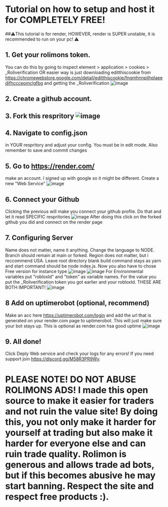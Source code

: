 # Tutorial on how to setup and host it for COMPLETELY FREE!

##⚠️This tutorial is for render, HOWEVER, render is SUPER unstable, it is recommended to run on your pc! ⚠️
## 1. Get your rolimons token. 
You can do this by going to inspect element > application > cookies > _Roliverification OR easier way is just downloading editthiscookie from https://chromewebstore.google.com/detail/editthiscookie/fngmhnnpilhplaeedifhccceomclgfbg and getting the _Roliverification ![image](https://github.com/ArachnidRB/rolimons-trade-ad/assets/89037932/0885d0c5-afbb-4f85-ae9e-e9a9223a6d9b)
## 2. Create a github account.
## 3. Fork this respritory ![image](https://github.com/ArachnidRB/rolimons-trade-ad/assets/89037932/d7714391-8e91-4fac-a137-39753200572d)
## 4. Navigate to config.json
in YOUR respritory and adjust your config. You must be in edit mode. Also remember to save and commit changes
## 5. Go to https://render.com/
make an account. I signed up with google so it might be different. Create a new "Web Service" ![image](https://github.com/ArachnidRB/rolimons-trade-ad/assets/89037932/7658ad53-d15b-4692-a00f-df1e6d8c1405)
## 6. Connect your Github
Clicking the previous will make you connect your github profile. Do that and let it read SPECIFIC respritories ![image](https://github.com/ArachnidRB/rolimons-trade-ad/assets/89037932/0ac83443-c9b0-4a20-a73e-88b3908e8370) After doing this click on the forked github you did and connect on the render page
## 7. Configuring Server
Name does not matter, name it anything. Change the language to NODE. Branch should remain at main or forked. Region does not matter, but i reccommend USA. Leave root directory blank build command stays as yarn and start command should be node index.js. Now you also have to chose Free version for instance type ![image](https://github.com/ArachnidRB/rolimons-trade-ad/assets/89037932/115178da-eb36-48d6-883f-5a697f8dcc89) ![image](https://github.com/ArachnidRB/rolimons-trade-ad/assets/89037932/6cf9368c-0821-497d-a4d1-b7215afcca1a) For Environmental variables put "robloxId" and "token" as variable names. For the value you put the _Roliverification token you got earlier and your robloxId. THESE ARE BOTH IMPORTANT! ![image](https://github.com/user-attachments/assets/035cad9a-f874-428c-98ca-02b488c8c82f)


## 8 Add on uptimerobot (optional, recommend)
Make an acc here https://uptimerobot.com/login and add the url that is generated on your render.com page to uptimerobot. This will just make sure your bot stays up. This is optional as render.com hsa good uptime ![image](https://github.com/ArachnidRB/rolimons-trade-ad/assets/89037932/26f96b38-e95b-4fbb-a3b7-674cdedd08b7)

## 9. All done! 
Click Deply Web service and check your logs for any errors! If you need support join https://discord.gg/M58R3PR9Wv.

# PLEASE NOTE! DO NOT ABUSE ROLIMONS ADS! I made this open source to make it easier for traders and not ruin the value site! By doing this, you not only make it harder for yourself at trading but also make it harder for everyone else and can ruin trade quality. Rolimon is generous and allows trade ad bots, but if this becomes abusive he may start banning. Respect the site and respect free products :).
